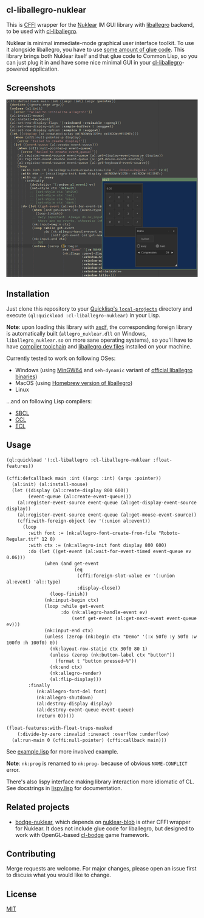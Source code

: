 cl-liballegro-nuklear
---------------------
This is [CFFI](https://common-lisp.net/project/cffi) wrapper for the [Nuklear](https://github.com/Immediate-Mode-UI/Nuklear) IM GUI library with [liballegro](https://liballeg.org) backend, to be used with [cl-liballegro](https://github.com/resttime/cl-liballegro).

Nuklear is minimal immediate-mode graphical user interface toolkit. To use it alongside liballegro, you have to use [some amount of glue code](https://github.com/Immediate-Mode-UI/Nuklear/blob/master/demo/allegro5/nuklear_allegro5.h). This library brings both Nuklear itself and that glue code to Common Lisp, so you can just plug it in and have some nice minimal GUI in your [cl-liballegro](https://github.com/resttime/cl-liballegro)-powered application.

Screenshots
-----------
![screenshot](screenshot.png)

Installation
------------
Just clone this repository to your [Quicklisp's `local-projects`](http://blog.quicklisp.org/2018/01/the-quicklisp-local-projects-mechanism.html) directory and execute `(ql:quickload :cl-liballegro-nuklear)` in your Lisp.

**Note**: upon loading this library with [asdf](https://common-lisp.net/project/asdf), the corresponding foreign library is automatically built (`allegro_nuklear.dll` on Windows, `liballegro_nuklear.so` on more sane operating systems), so you'll have to have [compiler toolchain](https://gcc.gnu.org) and [liballegro dev files](https://liballeg.org/download.html) installed on your machine.

Currently tested to work on following OSes:
* Windows (using [MinGW64](http://mingw-w64.org/doku.php/download/mingw-builds) and `seh-dynamic` variant of [official liballegro binaries](https://github.com/liballeg/allegro5/releases))
* MacOS (using [Homebrew version of liballegro](https://formulae.brew.sh/formula/allegro))
* Linux

...and on following Lisp compilers:
* [SBCL](http://sbcl.org)
* [CCL](https://ccl.clozure.com)
* [ECL](https://common-lisp.net/project/ecl/main.html)

Usage
-----

```common-lisp
(ql:quickload '(:cl-liballegro :cl-liballegro-nuklear :float-features))

(cffi:defcallback main :int ((argc :int) (argv :pointer))
  (al:init) (al:install-mouse)
  (let ((display (al:create-display 800 600))
        (event-queue (al:create-event-queue)))
    (al:register-event-source event-queue (al:get-display-event-source display))
    (al:register-event-source event-queue (al:get-mouse-event-source))
    (cffi:with-foreign-object (ev '(:union al:event))
      (loop
        :with font := (nk:allegro-font-create-from-file "Roboto-Regular.ttf" 12 0)
        :with ctx := (nk:allegro-init font display 800 600)
        :do (let ((get-event (al:wait-for-event-timed event-queue ev 0.06)))
              (when (and get-event
                         (eq
                          (cffi:foreign-slot-value ev '(:union al:event) 'al::type)
                          :display-close))
                (loop-finish))
              (nk:input-begin ctx)
              (loop :while get-event
                    :do (nk:allegro-handle-event ev)
                        (setf get-event (al:get-next-event event-queue ev)))
              (nk:input-end ctx)
              (unless (zerop (nk:begin ctx "Demo" '(:x 50f0 :y 50f0 :w 100f0 :h 100f0) 0))
                (nk:layout-row-static ctx 30f0 80 1)
                (unless (zerop (nk:button-label ctx "button"))
                  (format t "button pressed~%"))
                (nk:end ctx)
                (nk:allegro-render)
                (al:flip-display)))
        :finally
           (nk:allegro-font-del font)
           (nk:allegro-shutdown)
           (al:destroy-display display)
           (al:destroy-event-queue event-queue)
           (return 0)))))

(float-features:with-float-traps-masked
    (:divide-by-zero :invalid :inexact :overflow :underflow)
  (al:run-main 0 (cffi:null-pointer) (cffi:callback main)))
```

See [example.lisp](src/example.lisp) for more involved example.

**Note**: `nk:prog` is renamed to `nk:prog-` because of obvious `NAME-CONFLICT` error.

There's also lispy interface making library interaction more idiomatic of CL. See docstrings in [lispy.lisp](src/lispy.lisp) for documentation.

Related projects
----------------
* [bodge-nuklear](http://quickdocs.org/bodge-nuklear), which depends on [nuklear-blob](http://quickdocs.org/nuklear-blob) is other CFFI wrapper for Nuklear. It does not include glue code for liballegro, but designed to work with OpenGL-based [cl-bodge](https://github.com/borodust/cl-bodge) game framework.

Contributing
------------
Merge requests are welcome. For major changes, please open an issue first to discuss what you would like to change.

License
-------
[MIT](https://choosealicense.com/licenses/mit)
